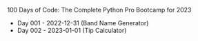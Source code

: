 100 Days of Code: The Complete Python Pro Bootcamp for 2023

+ Day 001 - 2022-12-31 (Band Name Generator)
+ Day 002 - 2023-01-01 (Tip Calculator)